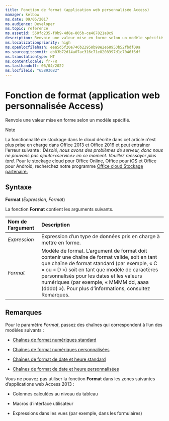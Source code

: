 ```yaml
---
title: Fonction de format (application web personnalisée Access)
manager: kelbow
ms.date: 09/05/2017
ms.audience: Developer
ms.topic: reference
ms.assetid: 550fc235-f0b9-4d8e-805b-ce467821a8c9
description: Renvoie une valeur mise en forme selon un modèle spécifié.
ms.localizationpriority: high
ms.openlocfilehash: eea5d5f20e746b22958b98e2e68953b52fbdf09a
ms.sourcegitcommit: eb83b72d14a07ac316c71e8208397d1c7046f6df
ms.translationtype: HT
ms.contentlocale: fr-FR
ms.lasthandoff: 06/04/2022
ms.locfileid: "65893682"
---
```

# <a name="format-function-access-custom-web-app"></a>Fonction de format (application web personnalisée Access)

Renvoie une valeur mise en forme selon un modèle spécifié.
  
> [!NOTE]
> La fonctionnalité de stockage dans le cloud décrite dans cet article n'est plus prise en charge dans Office 2013 et Office 2016 et peut entraîner l'erreur suivante : *Désolé, nous avons des problèmes de serveur, donc nous ne pouvons pas ajouter\<service\> en ce moment. Veuillez réessayer plus tard.*
> Pour le stockage cloud pour Office Online, Office pour iOS et Office pour Android, recherchez notre programme [Office cloud Stockage partenaire.](/microsoft-365/cloud-storage-partner-program/)
  
## <a name="syntax"></a>Syntaxe

 **Format** (*Expression*, *Format*)
  
La fonction **Format** contient les arguments suivants.
  
|**Nom de l’argument**|**Description**|
|:-----|:-----|
| *Expression*  <br/> |Expression d’un type de données pris en charge à mettre en forme. |
| *Format*  <br/> | Modèle de format. L’argument de format doit contenir une chaîne de format valide, soit en tant que chaîne de format standard (par exemple, « C » ou « D ») soit en tant que modèle de caractères personnalisés pour les dates et les valeurs numériques (par exemple, « MMMM dd, aaaa (dddd) »). Pour plus d’informations, consultez Remarques. |

## <a name="remarks"></a>Remarques

Pour le paramètre *Format*, passez des chaînes qui correspondent à l’un des modèles suivants :
  
- [Chaînes de format numériques standard](https://msdn.microsoft.com/library/dwhawy9k%28v=vs.110%29.aspx)

- [Chaînes de format numériques personnalisées](https://msdn.microsoft.com/library/0c899ak8%28v=vs.110%29.aspx)

- [Chaînes de format de date et heure standard](https://msdn.microsoft.com/library/az4se3k1%28v=vs.110%29.aspx)

- [Chaînes de format de date et heure personnalisées](https://msdn.microsoft.com/library/8kb3ddd4%28v=vs.110%29.aspx)

Vous ne pouvez pas utiliser la fonction **Format** dans les zones suivantes d’applications web Access 2013 :
  
- Colonnes calculées au niveau du tableau

- Macros d’interface utilisateur

- Expressions dans les vues (par exemple, dans les formulaires)
